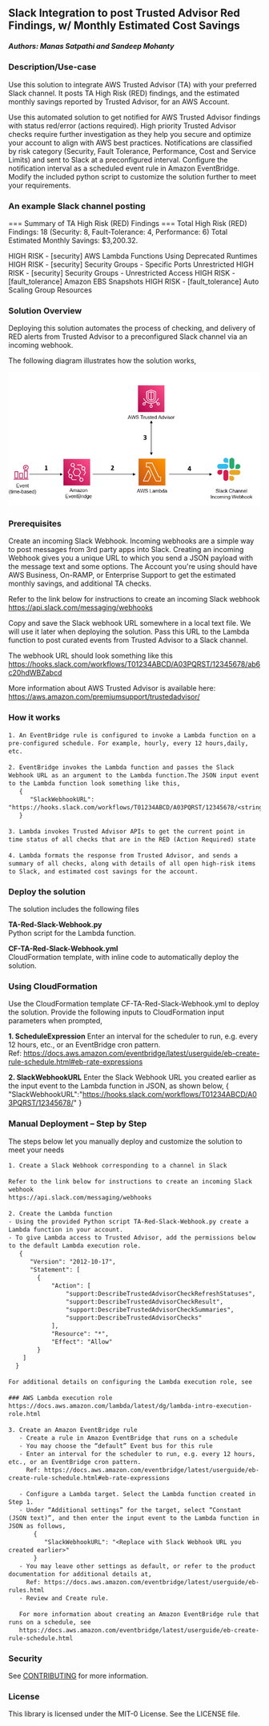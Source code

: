 ## Slack Integration to post Trusted Advisor Red Findings, w/ Monthly Estimated Cost Savings

##### Authors: Manas Satpathi and Sandeep Mohanty

### Description/Use-case

Use this solution to integrate AWS Trusted Advisor (TA) with your preferred Slack channel. It posts TA High Risk (RED) findings, and the estimated monthly savings reported by Trusted Advisor, for an AWS Account.

Use this automated solution to get notified for AWS Trusted Advisor findings with status red/error (actions required). High priority Trusted Advisor checks require further investigation as they help you secure and optimize your account to align with AWS best practices. Notifications are classified by risk category (Security, Fault Tolerance, Performance, Cost and Service Limits) and sent to Slack at a preconfigured interval. Configure the notification interval as a scheduled event rule in Amazon EventBridge. Modify the included python script to customize the solution further to meet your requirements.

### An example Slack channel posting

=== Summary of TA High Risk (RED) Findings ===
Total High Risk (RED) Findings: 18 (Security: 8, Fault-Tolerance: 4, Performance: 6)
Total Estimated Monthly Savings: $3,200.32.

HIGH RISK - [security] AWS Lambda Functions Using Deprecated Runtimes
HIGH RISK - [security] Security Groups - Specific Ports Unrestricted
HIGH RISK - [security] Security Groups - Unrestricted Access
HIGH RISK - [fault_tolerance] Amazon EBS Snapshots
HIGH RISK - [fault_tolerance] Auto Scaling Group Resources

### Solution Overview
Deploying this solution automates the process of checking, and delivery of RED alerts from Trusted Advisor to a preconfigured Slack channel via an incoming webhook.

The following diagram illustrates how the solution works,

![image](./TA-Slack-Arch.PNG)

### Prerequisites
Create an incoming Slack Webhook. Incoming webhooks are a simple way to post messages from 3rd party apps into Slack. Creating an incoming Webhook gives you a unique URL to which you send a JSON payload with the message text and some options. The Account you're using should have AWS Business, On-RAMP, or Enterprise Support to get the estimated monthly savings, and additional TA checks.

Refer to the link below for instructions to create an incoming Slack webhook https://api.slack.com/messaging/webhooks

Copy and save the Slack webhook URL somewhere in a local text file. We will use it later when deploying the solution. Pass this URL to the Lambda function to post curated events from Trusted Advisor to a Slack channel.

The webhook URL should look something like this https://hooks.slack.com/workflows/T01234ABCD/A03PQRST/12345678/ab6c20hdWBZabcd

More information about AWS Trusted Advisor is available here: https://aws.amazon.com/premiumsupport/trustedadvisor/

### How it works
    1. An EventBridge rule is configured to invoke a Lambda function on a pre-configured schedule. For example, hourly, every 12 hours,daily, etc.

    2. EventBridge invokes the Lambda function and passes the Slack Webhook URL as an argument to the Lambda function.The JSON input event to the Lambda function look something like this,              
       {
          "SlackWebhookURL": "https://hooks.slack.com/workflows/T01234ABCD/A03PQRST/12345678/<string>"
       }

    3. Lambda invokes Trusted Advisor APIs to get the current point in time status of all checks that are in the RED (Action Required) state

    4. Lambda formats the response from Trusted Advisor, and sends a summary of all checks, along with details of all open high-risk items to Slack, and estimated cost savings for the account.

### Deploy the solution

The solution includes the following files

**TA-Red-Slack-Webhook.py**  
Python script for the Lambda function. 

**CF-TA-Red-Slack-Webhook.yml**  
CloudFormation template, with inline code to automatically deploy the solution.   

### Using CloudFormation

Use the CloudFormation template CF-TA-Red-Slack-Webhook.yml to deploy the solution.  Provide the following inputs to CloudFormation input parameters when prompted,

**1. ScheduleExpression**
Enter an interval for the scheduler to run, e.g. every 12 hours, etc., or an EventBridge cron pattern.  
Ref: https://docs.aws.amazon.com/eventbridge/latest/userguide/eb-create-rule-schedule.html#eb-rate-expressions

**2. SlackWebhookURL**
Enter the Slack Webhook URL you created earlier as the input event to the Lambda function in JSON, as shown below, 
{
  "SlackWebhookURL":"https://hooks.slack.com/workflows/T01234ABCD/A03PQRST/12345678/<string>"
}

### Manual Deployment – Step by Step

The steps below let you manually deploy and customize the solution to meet your needs

    1. Create a Slack Webhook corresponding to a channel in Slack

    Refer to the link below for instructions to create an incoming Slack webhook 
    https://api.slack.com/messaging/webhooks

    2. Create the Lambda function 
    - Using the provided Python script TA-Red-Slack-Webhook.py create a Lambda function in your account. 
    - To give Lambda access to Trusted Advisor, add the permissions below to the default Lambda execution role.
       {
          "Version": "2012-10-17",
          "Statement": [
            {
                "Action": [
                    "support:DescribeTrustedAdvisorCheckRefreshStatuses",
                    "support:DescribeTrustedAdvisorCheckResult",
                    "support:DescribeTrustedAdvisorCheckSummaries",
                    "support:DescribeTrustedAdvisorChecks"
                ],
                "Resource": "*",
                "Effect": "Allow"
            }
        ]
      }

    For additional details on configuring the Lambda execution role, see
    
    ### AWS Lambda execution role
    https://docs.aws.amazon.com/lambda/latest/dg/lambda-intro-execution-role.html

    3. Create an Amazon EventBridge rule
       - Create a rule in Amazon EventBridge that runs on a schedule
       - You may choose the “default” Event bus for this rule
       - Enter an interval for the scheduler to run, e.g. every 12 hours, etc., or an EventBridge cron pattern. 
         Ref: https://docs.aws.amazon.com/eventbridge/latest/userguide/eb-create-rule-schedule.html#eb-rate-expressions

       - Configure a Lambda target. Select the Lambda function created in Step 1. 
       - Under “Additional settings” for the target, select “Constant (JSON text)”, and then enter the input event to the Lambda function in JSON as follows,
           {
              "SlackWebhookURL": "<Replace with Slack Webhook URL you created earlier>"
           }
       - You may leave other settings as default, or refer to the product documentation for additional details at, 
         Ref: https://docs.aws.amazon.com/eventbridge/latest/userguide/eb-rules.html
       - Review and Create rule. 

       For more information about creating an Amazon EventBridge rule that runs on a schedule, see  
       https://docs.aws.amazon.com/eventbridge/latest/userguide/eb-create-rule-schedule.html

### Security

See [CONTRIBUTING](CONTRIBUTING.md#security-issue-notifications) for more information.

### License

This library is licensed under the MIT-0 License. See the LICENSE file.

